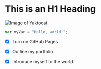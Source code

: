 # This is an H1 Heading

![Image of Yaktocat](https://octodex.github.com/images/yaktocat.png)

``` javascript
var myVar = "Hello, world!";
```
- [x] Turn on GitHub Pages
- [x] Outline my portfolio
- [x] Introduce myself to the world


